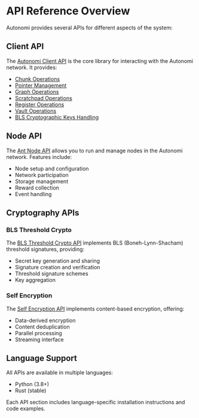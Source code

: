 # API Reference Overview

Autonomi provides several APIs for different aspects of the system:

## Client API

The [Autonomi Client API](autonomi-client/) is the core library for interacting with the Autonomi network. It provides:

* [Chunk Operations](autonomi-client/chunks.md)
* [Pointer Management](autonomi-client/pointer.md)
* [Graph Operations](autonomi-client/graphentry.md)
* [Scratchpad Operations](autonomi-client/scratchpad.md)
* [Register Operations](autonomi-client/register.md)
* [Vault Operations](autonomi-client/vault.md)
* [BLS Cryptographic Keys Handling](../core-concepts/bls-keys.md)

## Node API

The [Ant Node API](ant-node.md) allows you to run and manage nodes in the Autonomi network. Features include:

* Node setup and configuration
* Network participation
* Storage management
* Reward collection
* Event handling

## Cryptography APIs

### BLS Threshold Crypto

The [BLS Threshold Crypto API](blsttc.md) implements BLS (Boneh-Lynn-Shacham) threshold signatures, providing:

* Secret key generation and sharing
* Signature creation and verification
* Threshold signature schemes
* Key aggregation

### Self Encryption

The [Self Encryption API](self-encryption.md) implements content-based encryption, offering:

* Data-derived encryption
* Content deduplication
* Parallel processing
* Streaming interface

## Language Support

All APIs are available in multiple languages:

* Python (3.8+)
* Rust (stable)

Each API section includes language-specific installation instructions and code examples.
